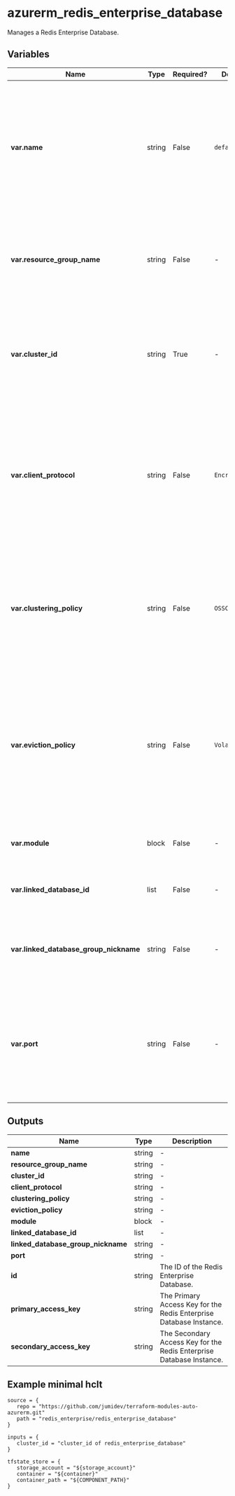 # azurerm_redis_enterprise_database

Manages a Redis Enterprise Database.

## Variables

| Name | Type | Required? |  Default  |  possible values |  Description |
| ---- | ---- | --------- |  ----------- | ----------- | ----------- |
| **var.name** | string | False | `default`  |  -  |  The name which should be used for this Redis Enterprise Database. Currently the acceptable value for this argument is `default`. Defaults to `default`. Changing this forces a new Redis Enterprise Database to be created. | 
| **var.resource_group_name** | string | False | -  |  -  |  The name of the Resource Group where the Redis Enterprise Database should exist. Changing this forces a new Redis Enterprise Database to be created. | 
| **var.cluster_id** | string | True | -  |  -  |  The resource id of the Redis Enterprise Cluster to deploy this Redis Enterprise Database. Changing this forces a new Redis Enterprise Database to be created. | 
| **var.client_protocol** | string | False | `Encrypted`  |  `Encrypted`, `Plaintext`  |  Specifies whether redis clients can connect using TLS-encrypted or plaintext redis protocols. Possible values are `Encrypted` and `Plaintext`. Defaults to `Encrypted`. Changing this forces a new Redis Enterprise Database to be created. | 
| **var.clustering_policy** | string | False | `OSSCluster`  |  `EnterpriseCluster`, `OSSCluster`  |  Clustering policy Specified at create time. Possible values are `EnterpriseCluster` and `OSSCluster`. Defaults to `OSSCluster`. Changing this forces a new Redis Enterprise Database to be created. | 
| **var.eviction_policy** | string | False | `VolatileLRU`  |  `AllKeysLFU`, `AllKeysLRU`, `AllKeysRandom`, `VolatileLRU`, `VolatileLFU`, `VolatileTTL`, `VolatileRandom`, `NoEviction`  |  Redis eviction policy possible values are `AllKeysLFU`, `AllKeysLRU`, `AllKeysRandom`, `VolatileLRU`, `VolatileLFU`, `VolatileTTL`, `VolatileRandom` and `NoEviction`. Changing this forces a new Redis Enterprise Database to be created. Defaults to `VolatileLRU`. | 
| **var.module** | block | False | -  |  -  |  A `module` block. Changing this forces a new resource to be created. | 
| **var.linked_database_id** | list | False | -  |  -  |  A list of database resources to link with this database with a maximum of 5. | 
| **var.linked_database_group_nickname** | string | False | -  |  -  |  Nickname of the group of linked databases. Changing this force a new Redis Enterprise Geo Database to be created. | 
| **var.port** | string | False | -  |  -  |  TCP port of the database endpoint. Specified at create time. Defaults to an available port. Changing this forces a new Redis Enterprise Database to be created. Defaults to `10000`. | 



## Outputs

| Name | Type | Description |
| ---- | ---- | --------- | 
| **name** | string  | - | 
| **resource_group_name** | string  | - | 
| **cluster_id** | string  | - | 
| **client_protocol** | string  | - | 
| **clustering_policy** | string  | - | 
| **eviction_policy** | string  | - | 
| **module** | block  | - | 
| **linked_database_id** | list  | - | 
| **linked_database_group_nickname** | string  | - | 
| **port** | string  | - | 
| **id** | string  | The ID of the Redis Enterprise Database. | 
| **primary_access_key** | string  | The Primary Access Key for the Redis Enterprise Database Instance. | 
| **secondary_access_key** | string  | The Secondary Access Key for the Redis Enterprise Database Instance. | 

## Example minimal hclt

```hcl
source = {
   repo = "https://github.com/jumidev/terraform-modules-auto-azurerm.git" 
   path = "redis_enterprise/redis_enterprise_database" 
}

inputs = {
   cluster_id = "cluster_id of redis_enterprise_database" 
}

tfstate_store = {
   storage_account = "${storage_account}" 
   container = "${container}" 
   container_path = "${COMPONENT_PATH}" 
}


```